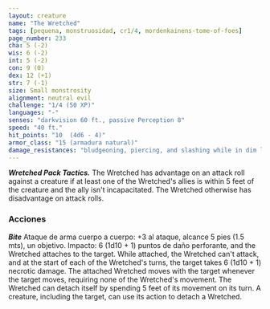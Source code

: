 ```yaml
---
layout: creature
name: "The Wretched"
tags: [pequena, monstruosidad, cr1/4, mordenkainens-tome-of-foes]
page_number: 233
cha: 5 (-2)
wis: 6 (-2)
int: 5 (-2)
con: 9 (0)
dex: 12 (+1)
str: 7 (-1)
size: Small monstrosity
alignment: neutral evil
challenge: "1/4 (50 XP)"
languages: "-"
senses: "darkvision 60 ft., passive Perception 8"
speed: "40 ft."
hit_points: "10  (4d6 - 4)"
armor_class: "15 (armadura natural)"
damage_resistances: "bludgeoning, piercing, and slashing while in dim light or darkness"
---
```


***Wretched Pack Tactics.*** The Wretched has advantage on an attack roll against a creature if at least one of the Wretched's allies is within 5 feet of the creature and the ally isn't incapacitated. The Wretched otherwise has disadvantage on attack rolls.

### Acciones

***Bite*** Ataque de arma cuerpo a cuerpo: +3 al ataque, alcance 5 pies (1.5 mts), un objetivo. Impacto: 6 (1d10 + 1) puntos de daño perforante, and the Wretched attaches to the target. While attached, the Wretched can't attack, and at the start of each of the Wretched's turns, the target takes 6 (1d10 + 1) necrotic damage.
The attached Wretched moves with the target whenever the target moves, requiring none of the Wretched's movement. The Wretched can detach itself by spending 5 feet of its movement on its turn. A creature, including the target, can use its action to detach a Wretched.